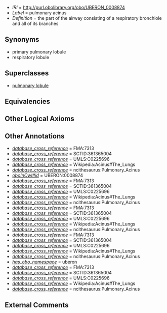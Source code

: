  * *IRI* = http://purl.obolibrary.org/obo/UBERON_0008874
 * *Label* = pulmonary acinus
 * *Definition* = the part of the airway consisting of a respiratory bronchiole and all of its branches

## Synonyms

 * primary pulmonary lobule
 * respiratory lobule

## Superclasses

 * [pulmonary lobule](../../UBERON/68/UBERON_0010368.md)

## Equivalencies


## Other Logical Axioms


## Other Annotations

 * *[database_cross_reference](../../ef/oboInOwl#hasDbXref.md)* = FMA:7313
 * *[database_cross_reference](../../ef/oboInOwl#hasDbXref.md)* = SCTID:361365004
 * *[database_cross_reference](../../ef/oboInOwl#hasDbXref.md)* = UMLS:C0225696
 * *[database_cross_reference](../../ef/oboInOwl#hasDbXref.md)* = Wikipedia:Acinus#The_Lungs
 * *[database_cross_reference](../../ef/oboInOwl#hasDbXref.md)* = ncithesaurus:Pulmonary_Acinus
 * *[oboInOwl#id](../../id/oboInOwl#id.md)* = UBERON:0008874
 * *[database_cross_reference](../../ef/oboInOwl#hasDbXref.md)* = FMA:7313
 * *[database_cross_reference](../../ef/oboInOwl#hasDbXref.md)* = SCTID:361365004
 * *[database_cross_reference](../../ef/oboInOwl#hasDbXref.md)* = UMLS:C0225696
 * *[database_cross_reference](../../ef/oboInOwl#hasDbXref.md)* = Wikipedia:Acinus#The_Lungs
 * *[database_cross_reference](../../ef/oboInOwl#hasDbXref.md)* = ncithesaurus:Pulmonary_Acinus
 * *[database_cross_reference](../../ef/oboInOwl#hasDbXref.md)* = FMA:7313
 * *[database_cross_reference](../../ef/oboInOwl#hasDbXref.md)* = SCTID:361365004
 * *[database_cross_reference](../../ef/oboInOwl#hasDbXref.md)* = UMLS:C0225696
 * *[database_cross_reference](../../ef/oboInOwl#hasDbXref.md)* = Wikipedia:Acinus#The_Lungs
 * *[database_cross_reference](../../ef/oboInOwl#hasDbXref.md)* = ncithesaurus:Pulmonary_Acinus
 * *[database_cross_reference](../../ef/oboInOwl#hasDbXref.md)* = FMA:7313
 * *[database_cross_reference](../../ef/oboInOwl#hasDbXref.md)* = SCTID:361365004
 * *[database_cross_reference](../../ef/oboInOwl#hasDbXref.md)* = UMLS:C0225696
 * *[database_cross_reference](../../ef/oboInOwl#hasDbXref.md)* = Wikipedia:Acinus#The_Lungs
 * *[database_cross_reference](../../ef/oboInOwl#hasDbXref.md)* = ncithesaurus:Pulmonary_Acinus
 * *[has_obo_namespace](../../ce/oboInOwl#hasOBONamespace.md)* = uberon
 * *[database_cross_reference](../../ef/oboInOwl#hasDbXref.md)* = FMA:7313
 * *[database_cross_reference](../../ef/oboInOwl#hasDbXref.md)* = SCTID:361365004
 * *[database_cross_reference](../../ef/oboInOwl#hasDbXref.md)* = UMLS:C0225696
 * *[database_cross_reference](../../ef/oboInOwl#hasDbXref.md)* = Wikipedia:Acinus#The_Lungs
 * *[database_cross_reference](../../ef/oboInOwl#hasDbXref.md)* = ncithesaurus:Pulmonary_Acinus

## External Comments

